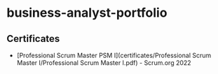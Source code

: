 # business-analyst-portfolio
## Certificates
- [Professional Scrum Master PSM I](certificates/Professional Scrum Master I/Professional Scrum Master I.pdf) - Scrum.org 2022



